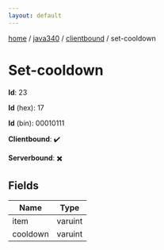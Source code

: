 ```yaml
---
layout: default
---
```


[home](/)  /  [java340](/protocol/java340)  /  [clientbound](/protocol/java340/clientbound)  /  set-cooldown

# Set-cooldown

**Id**: 23

**Id** (hex): 17

**Id** (bin): 00010111

**Clientbound**: ✔️

**Serverbound**: ✖️

## Fields

Name | Type
---|---
item | varuint
cooldown | varuint

